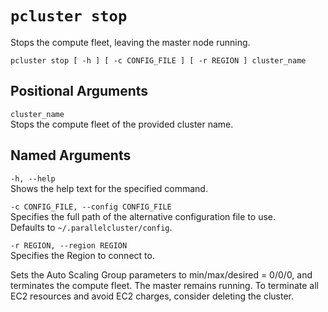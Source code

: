 # `pcluster stop`<a name="pcluster.stop"></a>

Stops the compute fleet, leaving the master node running\.

```
pcluster stop [ -h ] [ -c CONFIG_FILE ] [ -r REGION ] cluster_name
```

## Positional Arguments<a name="pcluster.stop.posarg"></a>

`cluster_name`  
Stops the compute fleet of the provided cluster name\.

## Named Arguments<a name="pcluster.stop.namedarg"></a>

`-h, --help`  
Shows the help text for the specified command\.

`-c CONFIG_FILE, --config CONFIG_FILE`  
Specifies the full path of the alternative configuration file to use\.  
Defaults to `~/.parallelcluster/config`\.

`-r REGION, --region REGION`  
Specifies the Region to connect to\.

Sets the Auto Scaling Group parameters to min/max/desired = 0/0/0, and terminates the compute fleet\. The master remains running\. To terminate all EC2 resources and avoid EC2 charges, consider deleting the cluster\.